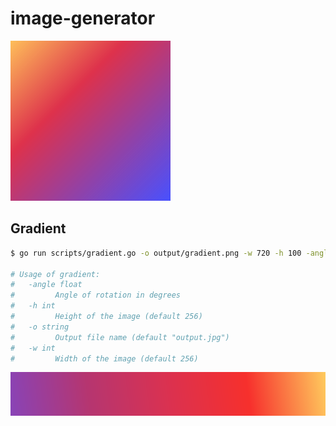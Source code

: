 # image-generator

<img src="images/gradient-square.png" widht=100>

## Gradient
```bash
$ go run scripts/gradient.go -o output/gradient.png -w 720 -h 100 -angle 135 FFCB5E F7302D DB3251 B63671 8944B8

# Usage of gradient:
#   -angle float
#         Angle of rotation in degrees
#   -h int
#         Height of the image (default 256)
#   -o string
#         Output file name (default "output.jpg")
#   -w int
#         Width of the image (default 256)
```
<img src="images/gradient-header.png" widht=100>




